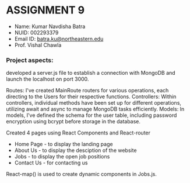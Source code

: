 # ASSIGNMENT 9

- Name: Kumar Navdisha Batra
- NUID: 002293379
- Email ID: batra.ku@northeastern.edu
- Prof. Vishal Chawla

### Project aspects:

developed a server.js file to establish a connection with MongoDB and launch the localhost on port 3000.

Routes: I've created MainRoute routers for various operations, each directing to the Users for their respective functions.
Controllers: Within controllers, individual methods have been set up for different operations, utilizing await and async to manage MongoDB tasks efficiently.
Models: In models, I've defined the schema for the user table, including password encryption using bcrypt before storage in the database.

Created 4 pages using React Components and React-router

- Home Page  - to display the landing page
- About Us   - to display the desciption of the website
- Jobs       - to display the open job positions 
- Contact Us - for contacting us

React-map() is used to create dynamic components in Jobs.js.
